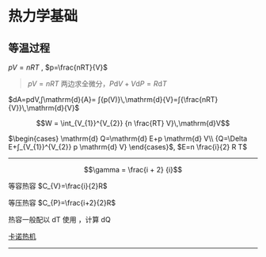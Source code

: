 # 热力学基础

## 等温过程

$pV=nRT$ , $p=\frac{nRT}{V}$

>$pV=nRT$ 两边求全微分，$P\mathrm{d}V+V\mathrm{d}P=R\mathrm{d}T$

$dA=pdV,∫\mathrm{d}{A}= ∫{p(V)}\,\mathrm{d}{V}=∫{\frac{nRT}{V}}\,\mathrm{d}{V}$

$$W = \int_{V_{1}}^{V_{2}} {n \frac{RT} V}\,\mathrm{d}V$$

$\begin{cases}
\mathrm{d} Q=\mathrm{d} E+p \mathrm{d} V\\
{Q=\Delta E+∫_{V_{1}}^{V_{2}} p \mathrm{d} V}
\end{cases}$,
$E=n \frac{i}{2} R T$

---

$$\gamma  = \frac{i + 2} {i}$$

等容热容 $C_{V}=\frac{i}{2}R$

等压热容 $C_{P}=\frac{i+2}{2}R$

热容一般配以 dT 使用 ，计算 dQ

[卡诺热机](https://www.zhihu.com/question/22702847/answer/179344415)

---
